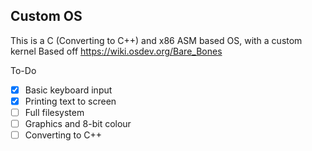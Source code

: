 ## Custom OS
This is a C (Converting to C++) and x86 ASM based OS, with a custom kernel
Based off https://wiki.osdev.org/Bare_Bones

To-Do
- [x] Basic keyboard input
- [x] Printing text to screen
- [ ] Full filesystem
- [ ] Graphics and 8-bit colour
- [ ] Converting to C++
